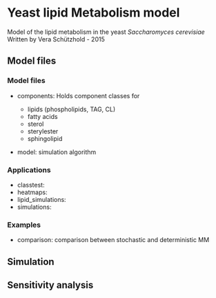 # Yeast lipid Metabolism model
Model of the lipid metabolism in the yeast *Saccharomyces cerevisiae*    
Written by Vera Schützhold - 2015    

## Model files 
### Model files
* components: Holds component classes for
	* lipids (phospholipids, TAG, CL)
	* fatty acids
	* sterol
	* sterylester
	* sphingolipid

* model: simulation algorithm

### Applications
* classtest: 
* heatmaps:
* lipid_simulations:
* simulations:

### Examples
* comparison: comparison between stochastic and deterministic MM

## Simulation

## Sensitivity analysis
